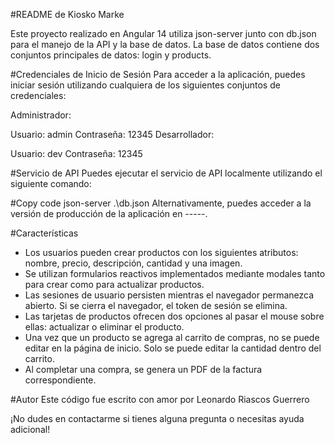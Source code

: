 #README de Kiosko Marke

Este proyecto realizado en Angular 14 utiliza json-server junto con db.json para el manejo de la API y la base de datos. La base de datos contiene dos conjuntos principales de datos: login y products.

#Credenciales de Inicio de Sesión
Para acceder a la aplicación, puedes iniciar sesión utilizando cualquiera de los siguientes conjuntos de credenciales:

Administrador:

Usuario: admin
Contraseña: 12345
Desarrollador:

Usuario: dev
Contraseña: 12345

#Servicio de API
Puedes ejecutar el servicio de API localmente utilizando el siguiente comando:

#Copy code
json-server .\db.json
Alternativamente, puedes acceder a la versión de producción de la aplicación en -----.

#Características
+ Los usuarios pueden crear productos con los siguientes atributos: nombre, precio, descripción, cantidad y una imagen.
+ Se utilizan formularios reactivos implementados mediante modales tanto para crear como para actualizar productos.
+ Las sesiones de usuario persisten mientras el navegador permanezca abierto. Si se cierra el navegador, el token de sesión se elimina.
+ Las tarjetas de productos ofrecen dos opciones al pasar el mouse sobre ellas: actualizar o eliminar el producto.
+ Una vez que un producto se agrega al carrito de compras, no se puede editar en la página de inicio. Solo se puede editar la cantidad dentro del carrito.
+ Al completar una compra, se genera un PDF de la factura correspondiente.

#Autor
Este código fue escrito con amor por Leonardo Riascos Guerrero 

¡No dudes en contactarme si tienes alguna pregunta o necesitas ayuda adicional!
